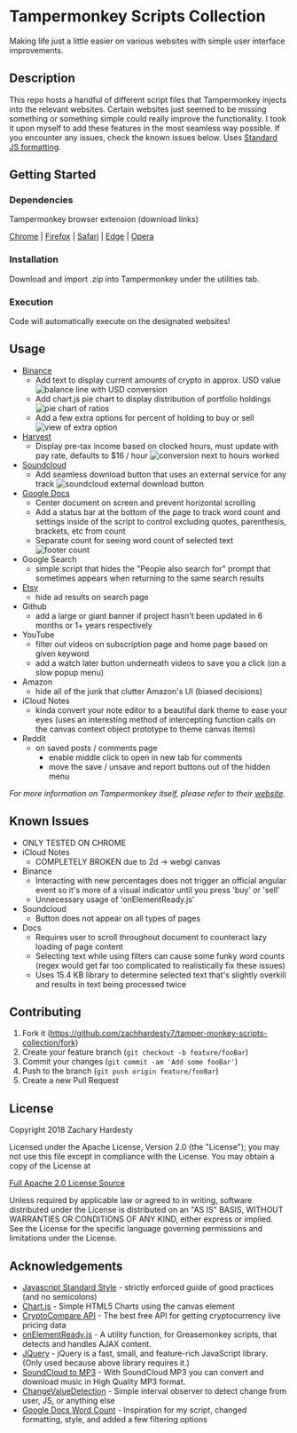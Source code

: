 # Tampermonkey Scripts Collection

Making life just a little easier on various websites with simple user interface improvements.

## Description

This repo hosts a handful of different script files that Tampermonkey injects into the relevant websites. Certain websites just seemed to be missing something or something simple could really improve the functionality. I took it upon myself to add these features in the most seamless way possible. If you encounter any issues, check the known issues below. Uses [Standard JS formatting][standard].

## Getting Started

### Dependencies

Tampermonkey browser extension (download links)

[Chrome][tampermonkey-Chrome] | [Firefox][tampermonkey-Firefox] | [Safari][tampermonkey-Safari] | [Edge][tampermonkey-Edge] | [Opera][tampermonkey-Opera]

### Installation

Download and import .zip into Tampermonkey under the utilities tab.

### Execution

Code will automatically execute on the designated websites!

## Usage

* [Binance][binance]
    * Add text to display current amounts of crypto in approx. USD value ![balance line with USD conversion][binance-img-bal]
    * Add chart.js pie chart to display distribution of portfolio holdings ![pie chart of ratios][binance-img-pie]
    * Add a few extra options for percent of holding to buy or sell ![view of extra option][binance-img-exchange]
* [Harvest][harvest]
    * Display pre-tax income based on clocked hours, must update with pay rate, defaults to $16 / hour ![conversion next to hours worked][harvest-img]
* [Soundcloud][soundcloud]
    * Add seamless download button that uses an external service for any track ![soundcloud external download button][soundcloud-img]
* [Google Docs][gdocs]
    * Center document on screen and prevent horizontal scrolling
    * Add a status bar at the bottom of the page to track word count and settings inside of the script to control excluding quotes, parenthesis, brackets, etc from count
    * Separate count for seeing word count of selected text ![footer count][docs-img]
* Google Search
    * simple script that hides the "People also search for" prompt that sometimes appears when returning to the same search results
* [Etsy][etsy]
    * hide ad results on search page
* Github
    * add a large or giant banner if project hasn't been updated in 6 months or 1+ years respectively
* YouTube
    * filter out videos on subscription page and home page based on given keyword
    * add a watch later button underneath videos to save you a click (on a slow popup menu)
* Amazon
    * hide all of the junk that clutter Amazon's UI (biased decisions)
* iCloud Notes
    * kinda convert your note editor to a beautiful dark theme to ease your eyes (uses an interesting method of intercepting function calls on the canvas context object prototype to theme canvas items)
* Reddit
  * on saved posts / comments page
    * enable middle click to open in new tab for comments
    * move the save / unsave and report buttons out of the hidden menu

_For more information on Tampermonkey itself, please refer to their [website][tampermonkey-website]._

## Known Issues

* ONLY TESTED ON CHROME
* iCloud Notes
    * COMPLETELY BROKEN due to 2d -> webgl canvas
* Binance
    * Interacting with new percentages does not trigger an official angular event so it's more of a visual indicator until you press 'buy' or 'sell'
    * Unnecessary usage of 'onElementReady.js'
* Soundcloud
    * Button does not appear on all types of pages
* Docs
    * Requires user to scroll throughout document to counteract lazy loading of page content
    * Selecting text while using filters can cause some funky word counts (regex would get far too complicated to realistically fix these issues)
    * Uses 15.4 KB library to determine selected text that's slightly overkill and results in text being processed twice

## Contributing

1. Fork it (<https://github.com/zachhardesty7/tamper-monkey-scripts-collection/fork>)
2. Create your feature branch (`git checkout -b feature/fooBar`)
3. Commit your changes (`git commit -am 'Add some fooBar'`)
4. Push to the branch (`git push origin feature/fooBar`)
5. Create a new Pull Request

## License

Copyright 2018 Zachary Hardesty

Licensed under the Apache License, Version 2.0 (the "License");
you may not use this file except in compliance with the License.
You may obtain a copy of the License at

[Full Apache 2.0 License Source](http://www.apache.org/licenses/LICENSE-2.0)

Unless required by applicable law or agreed to in writing, software
distributed under the License is distributed on an "AS IS" BASIS,
WITHOUT WARRANTIES OR CONDITIONS OF ANY KIND, either express or implied.
See the License for the specific language governing permissions and
limitations under the License.

## Acknowledgements

* [Javascript Standard Style][standard] - strictly enforced guide of good practices (and no semicolons)
* [Chart.js][chartJS] - Simple HTML5 Charts using the canvas element
* [CryptoCompare API][api] - The best free API for getting cryptocurrency live pricing data
* [onElementReady.js][waitJS] - A utility function, for Greasemonkey scripts, that detects and handles AJAX content.
* [JQuery][jquery] - jQuery is a fast, small, and feature-rich JavaScript library. (Only used because above library requires it.)
* [SoundCloud to MP3][soundcloudDownload] - With SoundCloud MP3 you can convert and download music in High Quality MP3 format.
* [ChangeValueDetection][detectorJS] - Simple interval observer to detect change from user, JS, or anything else
* [Google Docs Word Count][docs-greasemonkey] - Inspiration for my script, changed formatting, style, and added a few filtering options

<!-- Markdown link & img definitions -->
[binance]: https://www.binance.com
[harvest]: https://www.getharvest.com/
[soundcloud]: https://soundcloud.com/
[gdocs]: https://www.google.com/docs/about/
[etsy]: https://www.etsy.com/
[standard]: https://github.com/standard/standard
[chartJS]: https://github.com/chartJS/Chart.js
[api]: https://min-api.cryptocompare.com/
[waitJS]: https://gist.github.com/BrockA/2625891
[jquery]: https://jquery.com/
[soundcloudDownload]: https://soundcloudmp3.org/
[detectorJS]: https://gist.github.com/inter-coder/d674758f727fa866f9e9
[docs-greasemonkey]: https://greasyfork.org/en/scripts/22057-google-docs-wordcount/code
[tampermonkey-chrome]: https://chrome.google.com/webstore/detail/tampermonkey/dhdgffkkebhmkfjojejmpbldmpobfkfo?hl=en
[tampermonkey-edge]: https://www.microsoft.com/en-us/store/p/tampermonkey/9nblggh5162s?rtc=1
[tampermonkey-safari]: https://safari.tampermonkey.net/tampermonkey.safariextz
[tampermonkey-firefox]: https://addons.mozilla.org/en-US/firefox/addon/tampermonkey/
[tampermonkey-opera]: https://addons.opera.com/en/extensions/details/tampermonkey-beta/
[tampermonkey-website]: https://tampermonkey.net/
[harvest-img]: https://zachhardesty.com/github/harvest.png
[binance-img-pie]: https://zachhardesty.com/github/pie.png
[binance-img-bal]: https://zachhardesty.com/github/bal.png
[binance-img-exchange]: https://zachhardesty.com/github/exchange.png
[soundcloud-img]: https://zachhardesty.com/github/soundcloud.png
[docs-img]: https://zachhardesty.com/github/docs.png
